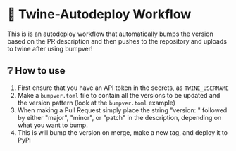 # 🚀 Twine-Autodeploy Workflow

This is is an autodeploy workflow that automatically bumps the version based on the PR description and then pushes to the repository and uploads to twine after using bumpver!


## ❔ How to use
1. First ensure that you have an API token in the secrets, as ``TWINE_USERNAME``
2. Make a ``bumpver.toml`` file to contain all the versions to be updated and the version pattern (look at the ``bumpver.toml`` example)
3. When making a Pull Request simply place the string "version: " followed by either "major", "minor", or "patch" in the description, depending on what you want to bump.
4. This is will bump the version on merge, make a new tag, and deploy it to PyPi
